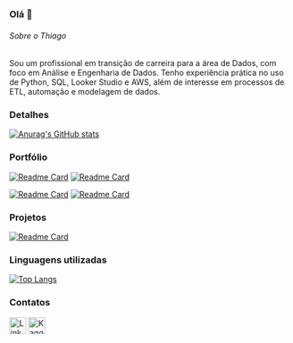### Olá 👋


###### Sobre o Thiago

Sou um profissional em transição de carreira para a área de Dados, com foco em Análise e Engenharia de Dados. Tenho experiência prática no uso de Python, SQL, Looker Studio e AWS, além de interesse em processos de ETL, automação e modelagem de dados.

### Detalhes

[![Anurag's GitHub stats](https://github-readme-stats.vercel.app/api?username=ThiagoMSLK&show_icons=true&theme=dark)](https://github.com/anuraghazra/github-readme-stats)

### Portfólio 

[![Readme Card](https://github-readme-stats.vercel.app/api/pin/?username=ThiagoMSLK&repo=project_dashboard&theme=dark)](https://github.com/ThiagoMSLK/project_dashboard) [![Readme Card](https://github-readme-stats.vercel.app/api/pin/?username=ThiagoMSLK&repo=ETL_de_Mensagens_do_Telegram&theme=dark)](https://github.com/ThiagoMSLK/ETL_de_Mensagens_do_Telegram)

[![Readme Card](https://github-readme-stats.vercel.app/api/pin/?username=ThiagoMSLK&repo=aws-e-python-projeto-credito&theme=dark)](https://github.com/ThiagoMSLK/aws-e-python-projeto-credito) [![Readme Card](https://github-readme-stats.vercel.app/api/pin/?username=ThiagoMSLK&repo=COVID-19_Coleta_e_Tratamento_de_Dados&theme=dark)](https://github.com/ThiagoMSLK/COVID-19_Coleta_e_Tratamento_de_Dados)

### Projetos

[![Readme Card](https://github-readme-stats.vercel.app/api/pin/?username=ThiagoMSLK&repo=projects&theme=dark)](https://github.com/ThiagoMSLK/projects)


### Linguagens utilizadas

[![Top Langs](https://github-readme-stats.vercel.app/api/top-langs/?username=ThiagoMSLK&layout=compact)](https://github.com/anuraghazra/github-readme-stats)

### Contatos

[<img src='https://img.shields.io/badge/LinkedIn-0077B5?style=for-the-badge&logo=linkedin&logoColor=white' alt='Linkedin' height='30'>](https://www.linkedin.com/in/thiagomartinslk/)
[<img src='https://img.shields.io/badge/Kaggle-035a7d?style=flat&logo=kaggle&logoColor=white' alt='Kaggle' height='30'>](https://www.kaggle.com/thiagomartinslk/)

<!--
**ThiagoMSLK/ThiagoMSLK** is a ✨ _special_ ✨ repository because its `README.md` (this file) appears on your GitHub profile.

Here are some ideas to get you started:

- 🔭 I’m currently working on ...
- 🌱 I’m currently learning ...
- 👯 I’m looking to collaborate on ...
- 🤔 I’m looking for help with ...
- 💬 Ask me about ...
- 📫 How to reach me: ...
- 😄 Pronouns: ...
- ⚡ Fun fact: ...
-->
